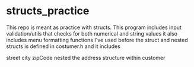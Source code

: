 # structs_practice
This repo is meant as practice with structs. 
This program includes input validation/utils that checks for both numerical and string values
it also includes menu formatting functions I've used before 
the struct and nested structs is defined in costumer.h 
and it includes

street
city
zipCode
nested the address structure within customer
